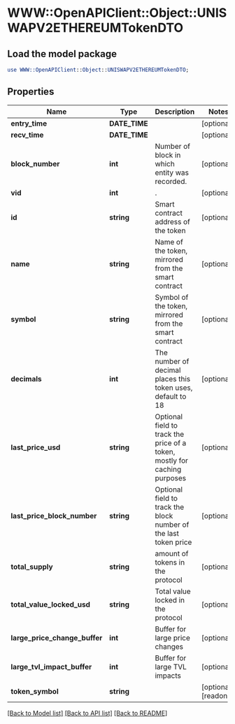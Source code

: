 # WWW::OpenAPIClient::Object::UNISWAPV2ETHEREUMTokenDTO

## Load the model package
```perl
use WWW::OpenAPIClient::Object::UNISWAPV2ETHEREUMTokenDTO;
```

## Properties
Name | Type | Description | Notes
------------ | ------------- | ------------- | -------------
**entry_time** | **DATE_TIME** |  | [optional] 
**recv_time** | **DATE_TIME** |  | [optional] 
**block_number** | **int** | Number of block in which entity was recorded. | [optional] 
**vid** | **int** | . | [optional] 
**id** | **string** | Smart contract address of the token | [optional] 
**name** | **string** | Name of the token, mirrored from the smart contract | [optional] 
**symbol** | **string** | Symbol of the token, mirrored from the smart contract | [optional] 
**decimals** | **int** | The number of decimal places this token uses, default to 18 | [optional] 
**last_price_usd** | **string** | Optional field to track the price of a token, mostly for caching purposes | [optional] 
**last_price_block_number** | **string** | Optional field to track the block number of the last token price | [optional] 
**total_supply** | **string** | amount of tokens in the protocol | [optional] 
**total_value_locked_usd** | **string** | Total value locked in the protocol | [optional] 
**large_price_change_buffer** | **int** | Buffer for large price changes | [optional] 
**large_tvl_impact_buffer** | **int** | Buffer for large TVL impacts | [optional] 
**token_symbol** | **string** |  | [optional] [readonly] 

[[Back to Model list]](../README.md#documentation-for-models) [[Back to API list]](../README.md#documentation-for-api-endpoints) [[Back to README]](../README.md)


